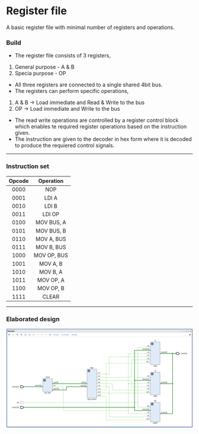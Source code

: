 # **Register file**

A basic register file with minimal number of registers and operations.

### Build
- The register file consists of 3 registers,
1. General purpose - A & B
2. Specia purpose - OP
- All three registers are connected to a single shared 4bit bus.
- The registers can perform specific operations,
1. A & B  -> Load immediate and Read & Write to the bus
2. OP -> Load immediate and Write to the bus
- The read write operations are controlled by a register control block which enables te required register operations based on the instruction given.
- The instruction are given to the decoder in hex form where it is decoded to produce the requiered control signals.

---
 
### Instruction set

| Opcode | Operation          |
|:------:|:------------------:|
| 0000   | NOP                |
| 0001   | LDI A              |
| 0010   | LDI B              |
| 0011   | LDI OP             |
| 0100   | MOV BUS, A         |
| 0101   | MOV BUS, B         |
| 0110   | MOV A, BUS         |
| 0111   | MOV B, BUS         |
| 1000   | MOV OP, BUS        |
| 1001   | MOV A, B           |
| 1010   | MOV B, A           |
| 1011   | MOV OP, A          |
| 1100   | MOV OP, B          |
| 1111   | CLEAR              |

---
### Elaborated design
![Failed](./schematics/schematic.png "Loading...")
